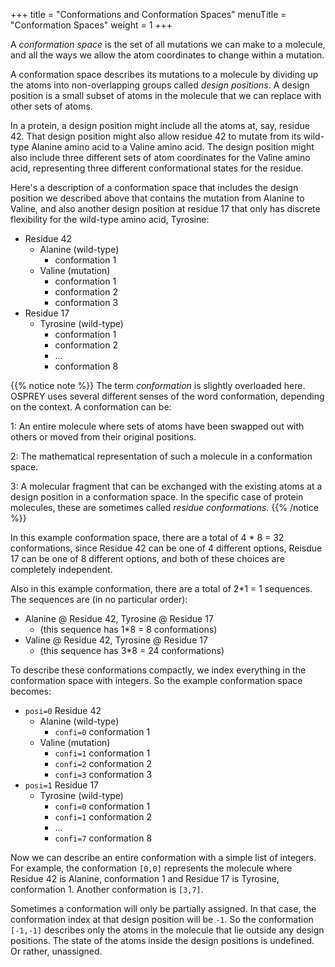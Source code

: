 +++
title = "Conformations and Conformation Spaces"
menuTitle = "Conformation Spaces"
weight = 1
+++


A *conformation space* is the set of all mutations we can make to a molecule,
and all the ways we allow the atom coordinates to change within a mutation.

A conformation space describes its mutations to a molecule by dividing up the atoms
into non-overlapping groups called *design positions*. A design position is a small
subset of atoms in the molecule that we can replace with other sets of atoms.

In a protein, a design position might include all the atoms at, say, residue 42.
That design position might also allow residue 42 to mutate from its wild-type Alanine
amino acid to a Valine amino acid. The design position might also include three
different sets of atom coordinates for the Valine amino acid, representing three
different conformational states for the residue.

Here's a description of a conformation space that includes the design
position we described above that contains the mutation from Alanine to Valine,
and also another design position at residue 17 that only has discrete flexibility
for the wild-type amino acid, Tyrosine:

* Residue 42
    * Alanine (wild-type)
        * conformation 1
    * Valine (mutation)
        * conformation 1
        * conformation 2
        * conformation 3
* Residue 17
    * Tyrosine (wild-type)
        * conformation 1
        * conformation 2
        * ...
        * conformation 8

{{% notice note %}}
The term *conformation* is slightly overloaded here. OSPREY uses several different
senses of the word conformation, depending on the context. A conformation can be:

1: An entire molecule where sets of atoms have been swapped out with others or moved from their original positions.

2: The mathematical representation of such a molecule in a conformation space.

3: A molecular fragment that can be exchanged with the existing atoms at a design position in a conformation space.
In the specific case of protein molecules, these are sometimes called *residue conformations*.
{{% /notice %}}

In this example conformation space, there are a total of 4 * 8 = 32 conformations,
since Residue 42 can be one of 4 different options, Reisdue 17 can be one of 8 different
options, and both of these choices are completely independent.

Also in this example conformation, there are a total of 2*1 = 1 sequences. The sequences
are (in no particular order):
* Alanine @ Residue 42, Tyrosine @ Residue 17
    * (this sequence has 1*8 = 8 conformations)
* Valine @ Residue 42, Tyrosine @ Residue 17
    * (this sequence has 3*8 = 24 conformations)

To describe these conformations compactly, we index everything in the conformation space
with integers. So the example conformation space becomes:

* `posi=0` Residue 42
    * Alanine (wild-type)
        * `confi=0` conformation 1
    * Valine (mutation)
        * `confi=1` conformation 1
        * `confi=2` conformation 2
        * `confi=3` conformation 3
* `posi=1` Residue 17
    * Tyrosine (wild-type)
        * `confi=0` conformation 1
        * `confi=1` conformation 2
        * ...
        * `confi=7` conformation 8

Now we can describe an entire conformation with a simple list of integers. For example,
the conformation `[0,0]` represents the molecule where Residue 42 is Alanine,
conformation 1 and Residue 17 is Tyrosine, conformation 1.
Another conformation is `[3,7]`.

Sometimes a conformation will only be partially assigned. In that case, the conformation
index at that design position will be `-1`. So the conformation `[-1,-1]` describes only
the atoms in the molecule that lie outside any design positions. The state of the atoms
inside the design positions is undefined. Or rather, unassigned.
